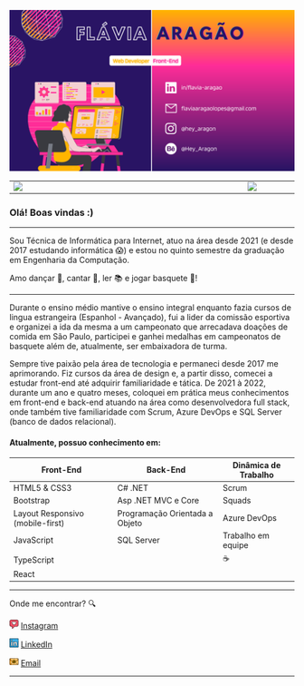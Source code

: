 ![capa github](https://github.com/Aragao21/Aragao21/blob/main/images/Capa%20-%20GitHub.png)  


<center>
  <table>
    <tr>
        <td><img width="400px" align="left" src="https://github-readme-stats.vercel.app/api/top-langs/?username=Aragao21&hide=html&layout=compact&theme=buefy" /></td>
        <td><img width="495px" align="left" src="https://github-readme-stats.vercel.app/api?username=Aragao21&theme=buefy"/></td>
    </tr>   
  </table>
</center>  


### Olá! Boas vindas :) 

---

Sou Técnica de Informática para Internet, atuo na área desde 2021 (e desde 2017 estudando informática :scream:) e estou no quinto semestre da graduação em Engenharia da Computação.  

Amo dançar :dancer:, cantar 🎵, ler :books: e jogar basquete 🏀!

---

Durante o ensino médio mantive o ensino integral enquanto fazia cursos de lingua estrangeira (Espanhol - Avançado), fui a lider da comissão esportiva e organizei a ida da mesma a um campeonato que arrecadava doações de comida em São Paulo, participei e ganhei medalhas em campeonatos de basquete além de, atualmente, ser embaixadora de turma.

Sempre tive paixão pela área de tecnologia e permaneci desde 2017 me aprimorando. Fiz cursos da área de design e, a partir disso, comecei a estudar front-end até adquirir familiaridade e tática. De 2021 à 2022, durante um ano e quatro meses, coloquei em prática meus conhecimentos em front-end e back-end atuando na área como desenvolvedora full stack, onde também tive familiaridade com Scrum, Azure DevOps e SQL Server (banco de dados relacional).

#### Atualmente, possuo conhecimento em:

Front-End   | Back-End | Dinâmica de Trabalho
--------- | ------ | ------
HTML5 & CSS3  | C# .NET | Scrum
Bootstrap | Asp .NET MVC e Core | Squads
Layout Responsivo (mobile-first) | Programação Orientada a Objeto | Azure DevOps
JavaScript | SQL Server | Trabalho em equipe
TypeScript |   | ☕
React | 

---

Onde me encontrar? :mag:   

<a href="https://www.instagram.com/hey_aragon/"><img src="https://github.com/Aragao21/Aragao21/blob/main/images/instagram.png" width="16"></img></a> [Instagram](https://www.instagram.com/hey_aragon/)  

<a href="https://www.linkedin.com/in/flavia-aragao-0721/"><img src="https://github.com/Aragao21/Aragao21/blob/main/images/linkedin.png" width="16"></img></a> [LinkedIn](https://www.linkedin.com/in/flavia-aragao/)  

<a href="mailto:flaviaaragaolopes@gmail.com"><img src="https://github.com/Aragao21/Aragao21/blob/main/images/email.png" width="16"></img></a> [Email](mailto:flaviaaragaolopes@gmail.com)  

---

